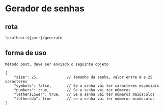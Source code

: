 # Gerador de senhas

## rota

    localhost:${port}/generate

## forma de uso

    Método post, deve ser enviado o seguinte objeto

    {
        "size": 25,             // Tamanho da senha, valor entre 8 e 25 caracteres
        "symbols": false,       // Se a senha vai ter caracteres especiais
        "numbers": true,        // Se a senha vai ter números
        "lethersLower": true,   // Se a senha vai ter números maiúsculos
        "lethersUp": true       // se a senha vai ter números minúsculos
    }